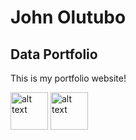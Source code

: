 # John Olutubo

## Data Portfolio
This is my portfolio website! 




<img src="https://github.com/JohnOlutubo/johnolutubo.github.io/assets/107564128/15533b1c-9cea-4962-8e88-0effb0dd4a26" alt="alt text" width="60" height="auto">      <img src="https://github.com/JohnOlutubo/johnolutubo.github.io/assets/107564128/3fc8f97b-bc6b-44c7-bdc0-0790791bd409" alt="alt text" width="60" height="auto"> 

<!-- ![image](https://github.com/JohnOlutubo/johnolutubo.github.io/assets/107564128/15533b1c-9cea-4962-8e88-0effb0dd4a26) -->

<!--![image](https://github.com/JohnOlutubo/johnolutubo.github.io/assets/107564128/3fc8f97b-bc6b-44c7-bdc0-0790791bd409) -->

